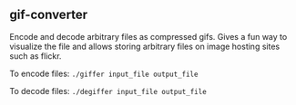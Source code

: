 gif-converter
---------------

Encode and decode arbitrary files as compressed gifs. 
Gives a fun way to visualize the file and allows storing arbitrary files on image hosting sites such as flickr.

To encode files:
	`./giffer input_file output_file`

To decode files:
	`./degiffer input_file output_file`
